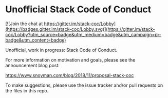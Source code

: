 # Unofficial Stack Code of Conduct

[![Join the chat at https://gitter.im/stack-coc/Lobby](https://badges.gitter.im/stack-coc/Lobby.svg)](https://gitter.im/stack-coc/Lobby?utm_source=badge&utm_medium=badge&utm_campaign=pr-badge&utm_content=badge)

Unofficial, work in progress: Stack Code of Conduct.

For more information on motivation and goals, please see the
announcement blog post:

https://www.snoyman.com/blog/2018/11/proposal-stack-coc

To make suggestions, please use the issue tracker and/or pull requests
on the files in this repo.

